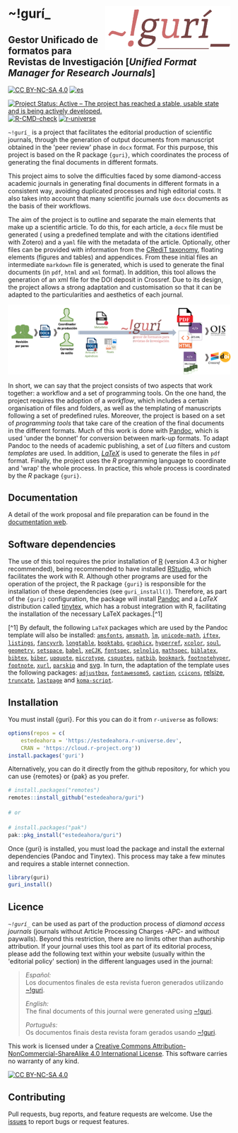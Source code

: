 # \~!gurí\_<a href="https://github.com/estedeahora/guri"><img src="docs/figures/guri_logo.png" align="right" height="100"/></a>

## Gestor Unificado de formatos para Revistas de Investigación [*Unified Format Manager for Research Journals*]

<!-- badges: start -->
[![CC BY-NC-SA 4.0](https://img.shields.io/badge/License-CC%20BY--NC--SA%204.0-lightgrey.svg)](http://creativecommons.org/licenses/by-nc-sa/4.0/) 
[![es](https://img.shields.io/badge/lang-es-yellow.svg)](https://github.com/estedeahora/guri/blob/main/README.md) 
<!-- [![en](https://img.shields.io/badge/lang-en-red.svg)](https://github.com/estedeahora/guri/blob/main/README.en.md) -->
<!-- [![pt-br](https://img.shields.io/badge/lang-pt--br-green.svg)](https://github.com/jonatasemidio/multilanguage-readme-pattern/blob/master/README.pt-br.md)-->
[![Project Status: Active – The project has reached a stable, usable state and is being actively developed.](https://www.repostatus.org/badges/latest/active.svg)](https://www.repostatus.org/#active)
[![R-CMD-check](https://github.com/estedeahora/guri/actions/workflows/R-CMD-check.yaml/badge.svg)](https://github.com/estedeahora/guri/actions/workflows/R-CMD-check.yaml)
[![r-universe](https://estedeahora.r-universe.dev/badges/guri)](https://estedeahora.r-universe.dev/guri)
<!-- badges: end -->

`~!gurí_` is a project that facilitates the editorial production of scientific journals, through the generation of output documents from manuscript obtained in the 'peer review' phase in `docx` format.  For this purpose, this project is based on the R package `{guri}`, which coordinates the process of generating the final documents in different formats. 

This project aims to solve the difficulties faced by some diamond-access academic journals in generating final documents in different formats in a consistent way, avoiding duplicated processes and high editorial costs. It also takes into account that many scientific journals use `docx` documents as the basis of their workflows.

The aim of the project is to outline and separate the main elements that make up a scientific article. To do this, for each article, a `docx` file must be generated ( using a predefined template and with the citations identified with Zotero) and a `yaml` file with the metadata of the article. Optionally, other files can be provided with information from the [CRediT taxonomy](https://credit.niso.org/), floating elements (figures and tables) and appendices. From these initial files an intermediate `markdown` file is generated, which is used to generate the final documents (in `pdf`, `html` and `xml` format). In addition, this tool allows the generation of an xml file for the DOI deposit in Crossref. Due to its design, the project allows a strong adaptation and customisation so that it can be adapted to the particularities and aesthetics of each journal.

![General scheme](docs/figures/scheme_gral.png)

In short, we can say that the project consists of two aspects that work together: a workflow and a set of programming tools. On the one hand, the project requires the adoption of a *workflow*, which includes a certain organisation of files and folders, as well as the templating of manuscripts following a set of predefined rules. Moreover, the project is based on a set of *programming tools* that take care of the creation of the final documents in the different formats. Much of this work is done with [Pandoc](https://pandoc.org/), which is used 'under the bonnet' for conversion between mark-up formats. To adapt Pandoc to the needs of academic publishing, a set of *Lua* filters and custom *templates* are used. In addition, [*LaTeX*](https://www.latex-project.org/) is used to generate the files in `pdf` format. Finally, the project uses the *R* programming language to coordinate and 'wrap' the whole process. In practice, this whole process is coordinated by the *R* package `{guri}`. 

## Documentation

A detail of the work proposal and file preparation can be found in the [documentation web](https://estedeahora.github.io/guri/). 

## Software dependencies

The use of this tool requires the prior installation of [R](https://cran.r-project.org/) (version 4.3 or higher recommended), being recommended to have installed [RStudio](https://posit.co/products/open-source/rstudio/), which facilitates the work with R. Although other programs are used for the operation of the project, the R package `{guri}` is responsible for the installation of these dependencies (see `guri_install()`). Therefore, as part of the `{guri}` configuration, the package will install [Pandoc](https://pandoc.org/) and a *LaTeX* distribution called [tinytex](https://yihui.org/tinytex/), which has a robust integration with R, facilitating the installation of the necessary LaTeX packages.[^1]

[^1] By default, the following `LaTeX` packages which are used by the Pandoc template will also be installed: [`amsfonts`](https://ctan.org/pkg/amsfonts), [`amsmath`](https://ctan.org/pkg/amsmath), [`lm`](https://ctan.org/pkg/lm), [`unicode-math`](https://ctan.org/pkg/unicode-math), [`iftex`](https://ctan.org/pkg/iftex), [`listings`](https://ctan.org/pkg/listings), [`fancyvrb`](https://ctan.org/pkg/fancyvrb), [`longtable`](https://ctan.org/pkg/longtable), [`booktabs`](https://ctan.org/pkg/booktabs), [`graphicx`](https://ctan.org/pkg/graphicx), [`hyperref`](https://ctan.org/pkg/hyperref), [`xcolor`](https://ctan.org/pkg/xcolor), [`soul`](https://ctan.org/pkg/soul), [`geometry`](https://ctan.org/pkg/geometry), [`setspace`](https://ctan.org/pkg/setspace), [`babel`](https://ctan.org/pkg/babel), [`xeCJK`](https://ctan.org/pkg/xecjk), [`fontspec`](https://ctan.org/pkg/fontspec), [`selnolig`](https://ctan.org/pkg/selnolig), [`mathspec`](https://ctan.org/pkg/mathspec), [`biblatex`](https://ctan.org/pkg/biblatex), [`bibtex`](https://ctan.org/pkg/bibtex), [`biber`](https://ctan.org/pkg/biber), [`upquote`](https://ctan.org/pkg/upquote), [`microtype`](https://ctan.org/pkg/microtype), [`csquotes`](https://ctan.org/pkg/csquotes), [`natbib`](https://ctan.org/pkg/natbib), [`bookmark`](https://ctan.org/pkg/bookmark), [`footnotehyper`](https://ctan.org/pkg/footnotehyper), [`footnote`](https://ctan.org/pkg/footnote), [`xurl`](https://ctan.org/pkg/xurl), [`parskip`](https://ctan.org/pkg/parskip) and [svg](https://ctan.org/pkg/svg). In turn, the adaptation of the template uses the following packages:  [`adjustbox`](https://ctan.org/pkg/adjustbox), [`fontawesome5`](https://ctan.org/pkg/fontawesome5), [`caption`](https://ctan.org/pkg/caption), [`ccicons`](https://ctan.org/pkg/ccicons), [relsize](https://ctan.org/pkg/relsize), [`truncate`](https://ctan.org/pkg/truncate), [`lastpage`](https://ctan.org/pkg/lastpage) and [`koma-script`](https://ctan.org/pkg/koma-script).

## Installation

You must install {guri}. For this you can do it from `r-universe` as follows: 


``` r
options(repos = c(
    estedeahora = 'https://estedeahora.r-universe.dev',
    CRAN = 'https://cloud.r-project.org'))
install.packages('guri')
```

Alternatively, you can do it directly from the github repository, for which you can use {remotes} or {pak} as you prefer.

``` r
# install.packages("remotes")
remotes::install_github("estedeahora/guri")

# or 

# install.packages("pak")
pak::pkg_install("estedeahora/guri")
```
Once {guri} is installed, you must load the package and install the external dependencies (Pandoc and Tinytex). This process may take a few minutes and requires a stable internet connection.

``` r
library(guri)
guri_install()
```

## Licence

*`~!gurí_`* can be used as part of the production process of *diamond access journals* (journals without Article Processing Charges -APC- and without paywalls). Beyond this restriction, there are no limits other than authorship attribution. If your journal uses this tool as part of its editorial process, please add the following text within your website (usually within the 'editorial policy' section) in the different languages used in the journal:

> *Español:*\
> Los documentos finales de esta revista fueron generados utilizando [\~!guri](https://github.com/estedeahora/guri).
>
> *English:*\
> The final documents of this journal were generated using [\~!guri](https://github.com/estedeahora/guri).
>
> *Português:*\
> Os documentos finais desta revista foram gerados usando [\~!guri](https://github.com/estedeahora/guri).

This work is licensed under a [Creative Commons Attribution-NonCommercial-ShareAlike 4.0 International License](http://creativecommons.org/licenses/by-nc-sa/4.0/). This software carries no warranty of any kind.

[![CC BY-NC-SA 4.0](https://licensebuttons.net/l/by-nc-sa/4.0/88x31.png)](http://creativecommons.org/licenses/by-nc-sa/4.0/)

## Contributing

Pull requests, bug reports, and feature requests are welcome. Use the [issues](https://github.com/estedeahora/guri/issues) to report bugs or request features.
